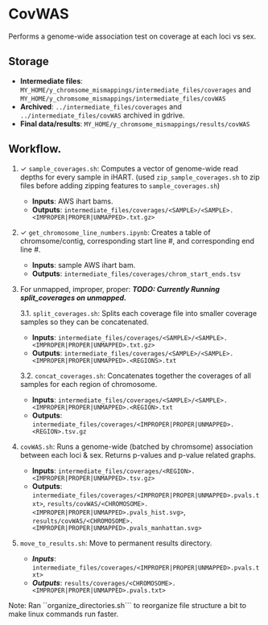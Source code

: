# CovWAS
Performs a genome-wide association test on coverage at each loci vs sex.

## Storage
- **Intermediate files**: ```MY_HOME/y_chromsome_mismappings/intermediate_files/coverages``` and ```MY_HOME/y_chromsome_mismappings/intermediate_files/covWAS```
- **Archived**: ```../intermediate_files/coverages``` and ```../intermediate_files/covWAS``` archived in gdrive.
- **Final data/results**: ```MY_HOME/y_chromsome_mismappings/results/covWAS```


## Workflow.

1. ✓ ```sample_coverages.sh```: Computes a vector of genome-wide read depths for every sample in iHART. (used ```zip_sample_coverages.sh``` to zip files before adding zipping features to ```sample_coverages.sh```) 
    - **Inputs**: AWS ihart bams.
    - **Outputs**: ```intermediate_files/coverages/<SAMPLE>/<SAMPLE>.<IMPROPER|PROPER|UNMAPPED>.txt.gz>```

2.  ✓ ```get_chromosome_line_numbers.ipynb```: Creates a table of chromsome/contig, corresponding start line #, and corresponding end line #. 
    - **Inputs**: sample AWS ihart bam.
    - **Outputs**: ```intermediate_files/coverages/chrom_start_ends.tsv```

3. For unmapped, improper, proper: ***TODO: Currently Running split_coverages on unmapped.***

   3.1.  ```split_coverages.sh```: Splits each coverage file into smaller coverage samples so they can be concatenated.
   - **Inputs**: ```intermediate_files/coverages/<SAMPLE>/<SAMPLE>.<IMPROPER|PROPER|UNMAPPED>.txt.gz>```
   - **Outputs**: ```intermediate_files/coverages/<SAMPLE>/<SAMPLE>.<IMPROPER|PROPER|UNMAPPED>.<REGIONS>.txt```

   3.2. ```concat_coverages.sh```: Concatenates together the coverages of all samples for each region of chromosome.
   - **Inputs**: ```intermediate_files/coverages/<SAMPLE>/<SAMPLE>.<IMPROPER|PROPER|UNMAPPED>.<REGION>.txt```
   - **Outputs**: ```intermediate_files/coverages/<IMPROPER|PROPER|UNMAPPED>.<REGION>.tsv.gz```


4.  ```covWAS.sh```: Runs a genome-wide (batched by chromsome) association between each loci & sex. Returns p-values and p-value related graphs.
    - **Inputs**: ```intermediate_files/coverages/<REGION>.<IMPROPER|PROPER|UNMAPPED>.tsv.gz>```
    - **Outputs**:  ```intermediate_files/coverages/<IMPROPER|PROPER|UNMAPPED>.pvals.txt>```, ```results/covWAS/<CHROMOSOME>.<IMPROPER|PROPER|UNMAPPED>.pvals_hist.svg>```, ```results/covWAS/<CHROMOSOME>.<IMPROPER|PROPER|UNMAPPED>.pvals_manhattan.svg>```
    
    
5. ```move_to_results.sh```: Move to permanent results directory.
    - ***Inputs***: ```intermediate_files/coverages/<IMPROPER|PROPER|UNMAPPED>.pvals.txt>```
    - ***Outputs***: ```results/coverages/<CHROMOSOME>.<IMPROPER|PROPER|UNMAPPED>.pvals.txt>```
    
Note: Ran ``organize_directories.sh``` to reorganize file structure a bit to make linux commands run faster.
